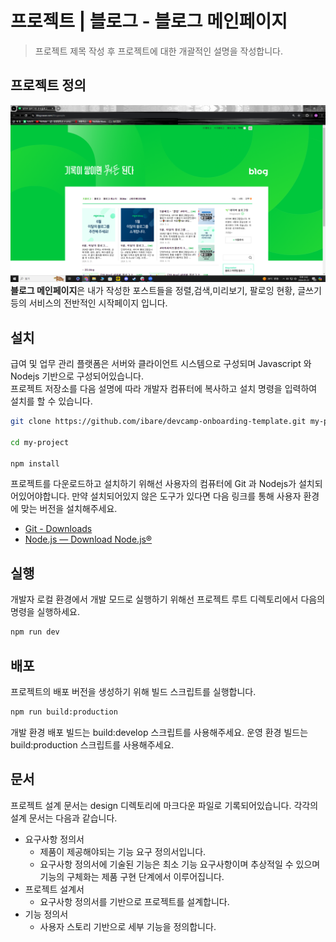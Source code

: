 # 프로젝트 | 블로그 - 블로그 메인페이지 

> 프로젝트 제목 작성 후 프로젝트에 대한 개괄적인 설명을 작성합니다.

## 프로젝트 정의
![alt text](image-1.png)
**블로그 메인페이지**은 내가 작성한 포스트들을 정렬,검색,미리보기, 팔로잉 현황, 글쓰기 등의 서비스의 전반적인 시작페이지 입니다.<br> 

## 설치

급여 및 업무 관리 플랫폼은 서버와 클라이언트 시스템으로 구성되며 Javascript 와 Nodejs 기반으로 구성되어있습니다.<br>
프로젝트 저장소를 다음 설명에 따라 개발자 컴퓨터에 복사하고 설치 명령을 입력하여 설치를 할 수 있습니다.

```bash
git clone https://github.com/ibare/devcamp-onboarding-template.git my-project

cd my-project

npm install
```

프로젝트를 다운로드하고 설치하기 위해선 사용자의 컴퓨터에 Git 과 Nodejs가 설치되어있어야합니다.
만약 설치되어있지 않은 도구가 있다면 다음 링크를 통해 사용자 환경에 맞는 버전을 설치해주세요.

* [Git - Downloads](https://git-scm.com/downloads)
* [Node.js — Download Node.js®](https://nodejs.org/en/download/current)

## 실행

개발자 로컬 환경에서 개발 모드로 실행하기 위해선 프로젝트 루트 디렉토리에서 다음의 명령을 실행하세요.

```bash
npm run dev 
```

## 배포

프로젝트의 배포 버전을 생성하기 위해 빌드 스크립트를 실행합니다.

```bash
npm run build:production
```

개발 환경 배포 빌드는 build:develop 스크립트를 사용해주세요. 
운영 환경 빌드는 build:production 스크립트를 사용해주세요.


## 문서

프로젝트 설계 문서는 design 디렉토리에 마크다운 파일로 기록되어있습니다.
각각의 설계 문서는 다음과 같습니다.

* 요구사항 정의서 
  * 제품이 제공해야되는 기능 요구 정의서입니다.
  * 요구사항 정의서에 기술된 기능은 최소 기능 요구사항이며 추상적일 수 있으며 기능의 구체화는 제품 구현 단계에서 이루어집니다.
* 프로젝트 설계서
  * 요구사항 정의서를 기반으로 프로젝트를 설계합니다.
* 기능 정의서
  * 사용자 스토리 기반으로 세부 기능을 정의합니다.